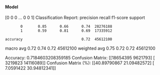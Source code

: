#### Model
[0 0 0 ... 0 0 1]
Classification Report:
              precision    recall  f1-score   support

           0       0.85      0.66      0.74  28276188
           1       0.59      0.81      0.69  17335912

    accuracy                           0.72  45612100
   macro avg       0.72      0.74      0.72  45612100
weighted avg       0.75      0.72      0.72  45612100

Accuracy: 0.7184603208359185
Confusion Matrix:
[[18654395  9621793]
 [ 3219823 14116089]]
Confusion Matrix (%):
[[40.89790867 21.09482572]
 [ 7.0591422  30.94812341]]
